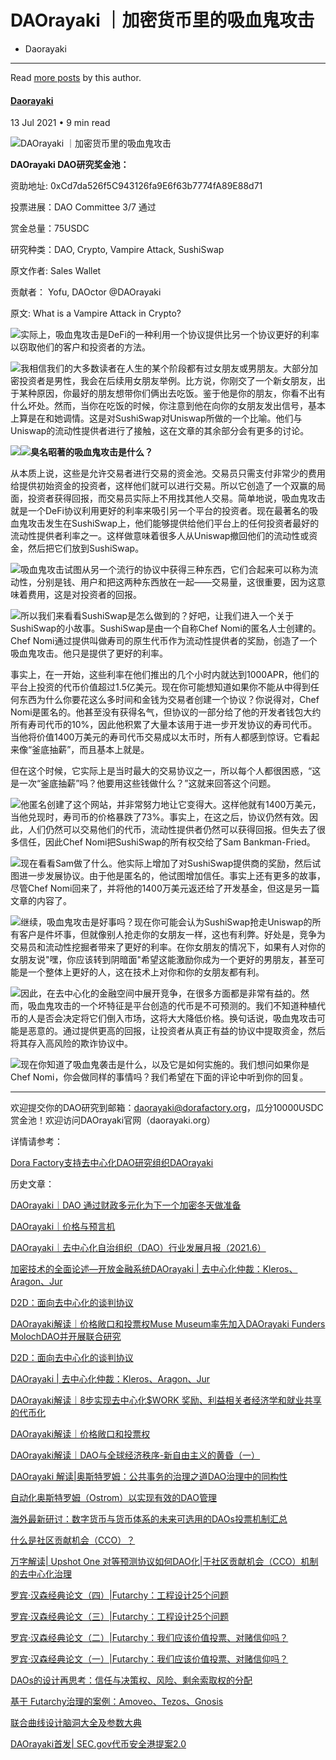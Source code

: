 

DAOrayaki ｜加密货币里的吸血鬼攻击
======================




* Daorayaki
---------


Read [more posts](/author/daorayaki/) by this author.



#### [Daorayaki](/author/daorayaki/)



13 Jul 2021
• 9 min read






![DAOrayaki ｜加密货币里的吸血鬼攻击](/content/images/size/w2000/2021/07/640.jpg)



**DAOrayaki DAO研究奖金池：**

资助地址: 0xCd7da526f5C943126fa9E6f63b7774fA89E88d71

投票进展：DAO Committee 3/7 通过

赏金总量：75USDC

研究种类：DAO, Crypto, Vampire Attack, SushiSwap

原文作者: Sales Wallet

贡献者： Yofu, DAOctor @DAOrayaki

原文: What is a Vampire Attack in Crypto?

![](http://daorayaki.org/content/images/2021/07/----_20210426113809-6.png)实际上，吸血鬼攻击是DeFi的一种利用一个协议提供比另一个协议更好的利率以窃取他们的客户和投资者的方法。

![](http://daorayaki.org/content/images/2021/07/image-82.png)我相信我们的大多数读者在人生的某个阶段都有过女朋友或男朋友。大部分加密投资者是男性，我会在后续用女朋友举例。比方说，你刚交了一个新女朋友，出于某种原因，你最好的朋友想带你们俩出去吃饭。鉴于他是你的朋友，你看不出有什么坏处。然而，当你在吃饭的时候，你注意到他在向你的女朋友发出信号，基本上算是在和她调情。这是对SushiSwap对Uniswap所做的一个比喻。他们与Uniswap的流动性提供者进行了接触，这在文章的其余部分会有更多的讨论。

![](http://daorayaki.org/content/images/2021/07/image-83.png)![](http://daorayaki.org/content/images/2021/07/image-84.png)**臭名昭著的吸血鬼攻击是什么？**

从本质上说，这些是允许交易者进行交易的资金池。交易员只需支付非常少的费用给提供初始资金的投资者，这样他们就可以进行交易。所以它创造了一个双赢的局面，投资者获得回报，而交易员实际上不用找其他人交易。简单地说，吸血鬼攻击就是一个DeFi协议利用更好的利率来吸引另一个平台的投资者。现在最著名的吸血鬼攻击发生在SushiSwap上，他们能够提供给他们平台上的任何投资者最好的流动性提供者利率之一。这样做意味着很多人从Uniswap撤回他们的流动性或资金，然后把它们放到SushiSwap。

![](http://daorayaki.org/content/images/2021/07/image-85.png)吸血鬼攻击试图从另一个流行的协议中获得三种东西，它们合起来可以称为流动性，分别是钱、用户和把这两种东西放在一起——交易量，这很重要，因为这意味着费用，这是对投资者的回报。

![](http://daorayaki.org/content/images/2021/07/image-86.png)所以我们来看看SushiSwap是怎么做到的？好吧，让我们进入一个关于SushiSwap的小故事。SushiSwap是由一个自称Chef Nomi的匿名人士创建的。Chef Nomi通过提供叫做寿司的原生代币作为流动性提供者的奖励，创造了一个吸血鬼攻击。他只是提供了更好的利率。

事实上，在一开始，这些利率在他们推出的几个小时内就达到1000APR，他们的平台上投资的代币价值超过1.5亿美元。现在你可能想知道如果你不能从中得到任何东西为什么你要花这么多时间和金钱为交易者创建一个协议？你说得对，Chef Nomi是匿名的。他甚至没有获得名气，但协议的一部分给了他的开发者钱包大约所有寿司代币的10%，因此他积累了大量本该用于进一步开发协议的寿司代币。当他将价值1400万美元的寿司代币交易成以太币时，所有人都感到惊讶。它看起来像“釜底抽薪”，而且基本上就是。

但在这个时候，它实际上是当时最大的交易协议之一，所以每个人都很困惑，“这是一次“釜底抽薪”吗？他要用这些钱做什么？”这就来回答这个问题。

![](http://daorayaki.org/content/images/2021/07/image-87.png)他匿名创建了这个网站，并非常努力地让它变得大。这样他就有1400万美元，当他兑现时，寿司币的价格暴跌了73%。事实上，在这之后，协议仍然有效。因此，人们仍然可以交易他们的代币，流动性提供者仍然可以获得回报。但失去了很多信任，因此Chef Nomi把SushiSwap的所有权交给了Sam Bankman-Fried。

![](http://daorayaki.org/content/images/2021/07/image-88.png)现在看看Sam做了什么。他实际上增加了对SushiSwap提供商的奖励，然后试图进一步发展协议。由于他是匿名的，他试图增加信任。事实上还有更多的故事，尽管Chef Nomi回来了，并将他的1400万美元返还给了开发基金，但这是另一篇文章的内容了。

![](http://daorayaki.org/content/images/2021/07/image-89.png)继续，吸血鬼攻击是好事吗？现在你可能会认为SushiSwap抢走Uniswap的所有客户是件坏事，但就像别人抢走你的女朋友一样，这也有利弊。好处是，竞争为交易员和流动性挖掘者带来了更好的利率。在你女朋友的情况下，如果有人对你的女朋友说"嘿，你应该转到阴暗面"希望这能激励你成为一个更好的男朋友，甚至可能是一个整体上更好的人，这在技术上对你和你的女朋友都有利。

![](http://daorayaki.org/content/images/2021/07/image-91.png)因此，在去中心化的金融空间中展开竞争，在很多方面都是非常有益的。然而，吸血鬼攻击的一个坏特征是平台创造的代币是不可预测的。我们不知道种植代币的人是否会决定将它们倒入市场，这将大大降低价格。换句话说，吸血鬼攻击可能是恶意的。通过提供更高的回报，让投资者从真正有益的协议中提取资金，然后将其存入高风险的欺诈协议中。

![](http://daorayaki.org/content/images/2021/07/image-92.png)现在你知道了吸血鬼袭击是什么，以及它是如何实施的。我们想问如果你是Chef Nomi，你会做同样的事情吗？我们希望在下面的评论中听到你的回复。



---

欢迎提交你的DAO研究到邮箱：daorayaki@dorafactory.org，瓜分10000USDC赏金池！欢迎访问DAOrayaki官网（daorayaki.org）  
  
详情请参考：

[Dora Factory支持去中心化DAO研究组织DAOrayaki](http://mp.weixin.qq.com/s?__biz=MzkyNDIxMTM4Ng==&mid=2247483808&idx=1&sn=df951c963f866525ac1a63395be0d28d&chksm=c1d80075f6af8963e9eece49f88b2455402395dd36020293af9bfa9a40a7ed9c227f669dea1c&scene=21#wechat_redirect)

历史文章：

[DAOrayaki｜DAO 通过财政多元化为下一个加密冬天做准备](http://mp.weixin.qq.com/s?__biz=MzkyNDIxMTM4Ng==&mid=2247484808&idx=1&sn=f089e891fe0c8d0ba6a0c5cf208b9c9b&chksm=c1d8045df6af8d4b37cd79d4efb40d2e0c71d4e2aeb5f322615eecbc06664f452c927a75ae90&scene=21#wechat_redirect)

[DAOrayaki｜价格与预言机](http://mp.weixin.qq.com/s?__biz=MzkyNDIxMTM4Ng==&mid=2247484807&idx=1&sn=273c664de6afa9c263f4be0c595d080a&chksm=c1d80452f6af8d44c5c12a9b33313cc3d5df3128d06921ae61c90fd6f494817a91beb29d5508&scene=21#wechat_redirect)

[DAOrayaki｜去中心化自治组织（DAO）行业发展月报（2021.6）](http://mp.weixin.qq.com/s?__biz=MzkyNDIxMTM4Ng==&mid=2247484806&idx=1&sn=28088c05ecf1c26dcd94ccdc8347be23&chksm=c1d80453f6af8d45040b58692b61c2e2d9bdaf1894d51382ea9042e66fe134f7173c2c5687cd&scene=21#wechat_redirect)

[加密技术的全面论述—开放金融系统](http://mp.weixin.qq.com/s?__biz=MzkyNDIxMTM4Ng==&mid=2247484742&idx=1&sn=711607523b7112e1f6dd5dcd855894cf&chksm=c1d80493f6af8d8558574439a91347b54e0a9410cf6a711ed9e75bf2e68543f2d1df8970e640&scene=21#wechat_redirect)[DAOrayaki | 去中心化仲裁：Kleros、Aragon、Jur](http://mp.weixin.qq.com/s?__biz=MzkyNDIxMTM4Ng==&mid=2247484741&idx=1&sn=6dd674ebc05296fa3fe21acada6c1d5f&chksm=c1d80490f6af8d86f57987537135f059d8b95be2267c7f5fb0a1f4af297eea6cdf95daacfe16&scene=21#wechat_redirect)

[D2D：面向去中心化的谈判协议](http://mp.weixin.qq.com/s?__biz=MzkyNDIxMTM4Ng==&mid=2247484740&idx=1&sn=ab336ebc7b925d01e547c14f18f5a8df&chksm=c1d80491f6af8d874266b2b365b0e5847fa5ed12f064b9ac0eb5c8c8a72628afb1b0ccf822df&scene=21#wechat_redirect)

[DAOrayaki解读｜价格敞口和投票权](http://mp.weixin.qq.com/s?__biz=MzkyNDIxMTM4Ng==&mid=2247484712&idx=1&sn=674e8305b9899f73343eae5d68be6a99&chksm=c1d804fdf6af8deb14b0fb4ae8debb6abef6e96ec0a638768f06da475e097a97cf3f00ea5c8f&scene=21#wechat_redirect)[Muse Museum率先加入DAOrayaki Funders MolochDAO并开展联合研究](http://mp.weixin.qq.com/s?__biz=MzkyNDIxMTM4Ng==&mid=2247484739&idx=1&sn=7a15f813ff8ca419221bcba9b14cf2f8&chksm=c1d80496f6af8d8038bc222f8ce4eecf9a4ddf47477fdc12233797e48495884334a23322cce5&scene=21#wechat_redirect)

[D2D：面向去中心化的谈判协议](http://mp.weixin.qq.com/s?__biz=MzkyNDIxMTM4Ng==&mid=2247484740&idx=1&sn=ab336ebc7b925d01e547c14f18f5a8df&chksm=c1d80491f6af8d874266b2b365b0e5847fa5ed12f064b9ac0eb5c8c8a72628afb1b0ccf822df&scene=21#wechat_redirect)

[DAOrayaki | 去中心化仲裁：Kleros、Aragon、Jur](http://mp.weixin.qq.com/s?__biz=MzkyNDIxMTM4Ng==&mid=2247484741&idx=1&sn=6dd674ebc05296fa3fe21acada6c1d5f&chksm=c1d80490f6af8d86f57987537135f059d8b95be2267c7f5fb0a1f4af297eea6cdf95daacfe16&scene=21#wechat_redirect)

[DAOrayaki解读｜8步实现去中心化](http://mp.weixin.qq.com/s?__biz=MzkyNDIxMTM4Ng==&mid=2247484713&idx=1&sn=3b76441db3d940c4ea33fcc7e440e276&chksm=c1d804fcf6af8dea80f1e3bec50b06915e603a5927dac9e255ba3e61f4002c4df27191efb835&scene=21#wechat_redirect)[$WORK 奖励、利益相关者经济学和就业共享的代币化](http://mp.weixin.qq.com/s?__biz=MzkyNDIxMTM4Ng==&mid=2247484579&idx=1&sn=e52f69e1e926eed1f2d895ad3c23df47&chksm=c1d80576f6af8c60a9f3f0e21d713a61e55ffbad904f0701634aba2f28b9ae746bc2ddd5f046&scene=21#wechat_redirect)

[DAOrayaki解读｜价格敞口和投票权](http://mp.weixin.qq.com/s?__biz=MzkyNDIxMTM4Ng==&mid=2247484712&idx=1&sn=674e8305b9899f73343eae5d68be6a99&chksm=c1d804fdf6af8deb14b0fb4ae8debb6abef6e96ec0a638768f06da475e097a97cf3f00ea5c8f&scene=21#wechat_redirect)

[DAOrayaki解读｜DAO与全球经济秩序-新自由主义的黄昏（一）](http://mp.weixin.qq.com/s?__biz=MzkyNDIxMTM4Ng==&mid=2247484684&idx=1&sn=f38e7f8f884f4c6b997506c3c49ca688&chksm=c1d804d9f6af8dcf7e2b8aa629846b60b783d410057e50797ee9b697434f7183d40f04b5f461&scene=21#wechat_redirect)

[DAOrayaki 解读|奥斯特罗姆：公共事务的治理之道](http://mp.weixin.qq.com/s?__biz=MzkyNDIxMTM4Ng==&mid=2247484580&idx=1&sn=1d1c5412ab24b34242912813041c138a&chksm=c1d80571f6af8c67fbfac08c52c900562a4328f65c7b7a05d09ba3473704ff22aa7153bbefe0&scene=21#wechat_redirect)[DAO治理中的同构性](http://mp.weixin.qq.com/s?__biz=MzkyNDIxMTM4Ng==&mid=2247484493&idx=1&sn=4169ed86c19a17a063dc97c9f6b9b87e&chksm=c1d80598f6af8c8e6cac5807f59a01c8e7d062ee3b9806c18b9a5cb139377a7b3c5b55d0dd1d&scene=21#wechat_redirect)

[自动化奥斯特罗姆（Ostrom）以实现有效的DAO管理](http://mp.weixin.qq.com/s?__biz=MzkyNDIxMTM4Ng==&mid=2247484492&idx=1&sn=a664c1791f6c5c15dbf7a70bff95f1fa&chksm=c1d80599f6af8c8fbb7de3a133867adc4416db070eafe730fce5ff8510aa8c0b10332ae3c75a&scene=21#wechat_redirect)

[海外最新研讨：数字货币与货币体系的未来](http://mp.weixin.qq.com/s?__biz=MzkyNDIxMTM4Ng==&mid=2247484492&idx=2&sn=9c5526b818a67958cbfa190b7bbd9ed7&chksm=c1d80599f6af8c8f26c1ac5aecdecb1787d1649ca888b73e8d0d82095bf36c876c72ccdb0a49&scene=21#wechat_redirect)[可选用的DAOs投票机制汇总](http://mp.weixin.qq.com/s?__biz=MzkyNDIxMTM4Ng==&mid=2247484491&idx=1&sn=9ec1d8bc2f5c5daa17a439c5196c59be&chksm=c1d8059ef6af8c881434adf485b1394775a35a90dd675348b575c98c986684d0380d48e2b101&scene=21#wechat_redirect)

[什么是社区贡献机会（CCO）？](http://mp.weixin.qq.com/s?__biz=MzkyNDIxMTM4Ng==&mid=2247484198&idx=1&sn=54dffa59966036ef1e1f6575ba49e3c5&chksm=c1d802f3f6af8be555072f23221f911a3d14c44ef93ccd777a71088ea86f59449054b928e1c1&scene=21#wechat_redirect)

[万字解读| Upshot One 对等预测协议](http://mp.weixin.qq.com/s?__biz=MzkyNDIxMTM4Ng==&mid=2247484241&idx=1&sn=0e5e335c501f5bca41ed47157cad2b88&chksm=c1d80284f6af8b92c360917fd05ae7db737da4170bf91b49c6f3607b87b4e4bc997e35770578&scene=21#wechat_redirect)[如何DAO化|于社区贡献机会（CCO）机制的去中心化治理](http://mp.weixin.qq.com/s?__biz=MzkyNDIxMTM4Ng==&mid=2247484199&idx=1&sn=d57ee97b1a5c22f9b790ead21fbce7ac&chksm=c1d802f2f6af8be4fd0de26075ad746ae8d5d4f50d9daf3f3a293f3d5dd117ecc142ee498198&scene=21#wechat_redirect)

[罗宾·汉森经典论文（四）|Futarchy：工程设计25个问题](http://mp.weixin.qq.com/s?__biz=MzkyNDIxMTM4Ng==&mid=2247484198&idx=2&sn=811eb205869e6cd11ed2d21bbc10512f&chksm=c1d802f3f6af8be57cf39a226588f43f4cdcd19f3a28e49776da42d33be0bbf3cc6e9b27bcd7&scene=21#wechat_redirect)

[罗宾·汉森经典论文（三）|Futarchy：工程设计25个问题](http://mp.weixin.qq.com/s?__biz=MzkyNDIxMTM4Ng==&mid=2247484178&idx=2&sn=a5e207bfea688f4fcbe08c0367e9de99&chksm=c1d802c7f6af8bd1795ceeae71f09585418522c9860c320f2d6ef5bc2d5e1cb6a06f58bc2e17&scene=21#wechat_redirect)

[罗宾·汉森经典论文（二）|Futarchy：我们应该价值投票、对赌信仰吗？](http://mp.weixin.qq.com/s?__biz=MzkyNDIxMTM4Ng==&mid=2247484168&idx=2&sn=88d850212afe61773c0aa2e8c19e2734&chksm=c1d802ddf6af8bcb3210df536511892dc3ebff4b788e43a8dde348cdb6c132de1705533a2bdf&scene=21#wechat_redirect)

[罗宾·汉森经典论文（一）|Futarchy：我们应该价值投票、对赌信仰吗？](http://mp.weixin.qq.com/s?__biz=MzkyNDIxMTM4Ng==&mid=2247484154&idx=2&sn=5562e8b04ffd450720a7b9a49b8dbcd3&chksm=c1d8032ff6af8a39d7a4bb58d97833829ee97ee8969703ea41c31231818997e6e79a1cba0d7f&scene=21#wechat_redirect)

[DAOs的设计再思考：信任与决策权、风险、剩余索取权的分配](http://mp.weixin.qq.com/s?__biz=MzkyNDIxMTM4Ng==&mid=2247484100&idx=1&sn=336bdc7b92314aeea4f24fcddaf2d165&chksm=c1d80311f6af8a07a18fd5e9aa0226d011283575c6707d2bd241afc93258a72c13e38d84ba27&scene=21#wechat_redirect)

[基于 Futarchy治理的案例：Amoveo、Tezos、Gnosis](http://mp.weixin.qq.com/s?__biz=MzkyNDIxMTM4Ng==&mid=2247484178&idx=1&sn=286ca0a3bb98b585e3b41cf41de348b8&chksm=c1d802c7f6af8bd135b1ab5fbf1e639f0a8ccb210a1311b967018770f303a89da8b1ada7b306&scene=21#wechat_redirect)

[联合曲线设计脑洞大全及参数大典](http://mp.weixin.qq.com/s?__biz=MzkyNDIxMTM4Ng==&mid=2247484168&idx=1&sn=939737a69feb60a822ebd86b8d94cce1&chksm=c1d802ddf6af8bcba3944b673af03cf03404cde39285c6e2a605ea99e14e606631f4a6cd4523&scene=21#wechat_redirect)

[DAOrayaki首发| SEC.gov代币安全港提案2.0](http://mp.weixin.qq.com/s?__biz=MzkyNDIxMTM4Ng==&mid=2247484100&idx=2&sn=34ecbf7ecfa2e32646d69026c550c555&chksm=c1d80311f6af8a0726e84cf990c874002fead7a5f6f3cedd45a216064a4f7ae80185a1356172&scene=21#wechat_redirect)




